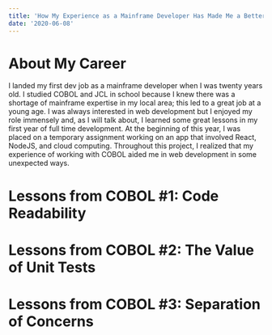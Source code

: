 ```yaml
---
title: 'How My Experience as a Mainframe Developer Has Made Me a Better Web Developer'
date: '2020-06-08'
---
```


# About My Career
I landed my first dev job as a mainframe developer when I was twenty years old. I studied COBOL and JCL in school because I knew there was a shortage of mainframe expertise in my local area; this led to a great job at a young age. I was always interested in web development but I enjoyed my role immensely and, as I will talk about, I learned some great lessons in my first year of full time development. At the beginning of this year, I was placed on a temporary assignment working on an app that involved React, NodeJS, and cloud computing. Throughout this project, I realized that my experience of working with COBOL aided me in web development in some unexpected ways.

# Lessons from COBOL #1: Code Readability


# Lessons from COBOL #2: The Value of Unit Tests


# Lessons from COBOL #3: Separation of Concerns 

